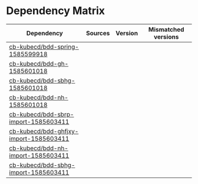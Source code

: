 # Dependency Matrix

Dependency | Sources | Version | Mismatched versions
---------- | ------- | ------- | -------------------
[cb-kubecd/bdd-spring-1585599918](https://github.com/cb-kubecd/bdd-spring-1585599918.git) |  | []() | 
[cb-kubecd/bdd-gh-1585601018](https://github.com/cb-kubecd/bdd-gh-1585601018.git) |  | []() | 
[cb-kubecd/bdd-sbhg-1585601018](https://github.com/cb-kubecd/bdd-sbhg-1585601018.git) |  | []() | 
[cb-kubecd/bdd-nh-1585601018](https://github.com/cb-kubecd/bdd-nh-1585601018.git) |  | []() | 
[cb-kubecd/bdd-sbrp-import-1585603411](https://github.com/cb-kubecd/bdd-sbrp-import-1585603411.git) |  | []() | 
[cb-kubecd/bdd-ghfjxy-import-1585603411](https://github.com/cb-kubecd/bdd-ghfjxy-import-1585603411.git) |  | []() | 
[cb-kubecd/bdd-nh-import-1585603411](https://github.com/cb-kubecd/bdd-nh-import-1585603411.git) |  | []() | 
[cb-kubecd/bdd-sbhg-import-1585603411](https://github.com/cb-kubecd/bdd-sbhg-import-1585603411.git) |  | []() | 
